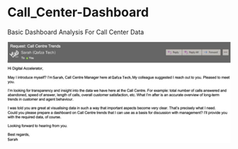 # Call_Center-Dashboard
Basic Dashboard Analysis For Call Center Data


![Call Center Analysis](https://github.com/ZizoElkhateeb/Call_Center-Dashboard/blob/main/photo_2025-03-10_15-41-09.jpg?raw=true)
